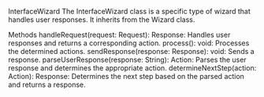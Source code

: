 InterfaceWizard
The InterfaceWizard class is a specific type of wizard that handles user responses. It inherits from the Wizard class.

Methods
handleRequest(request: Request): Response: Handles user responses and returns a corresponding action.
process(): void: Processes the determined actions.
sendResponse(response: Response): void: Sends a response.
parseUserResponse(response: String): Action: Parses the user response and determines the appropriate action.
determineNextStep(action: Action): Response: Determines the next step based on the parsed action and returns a response.